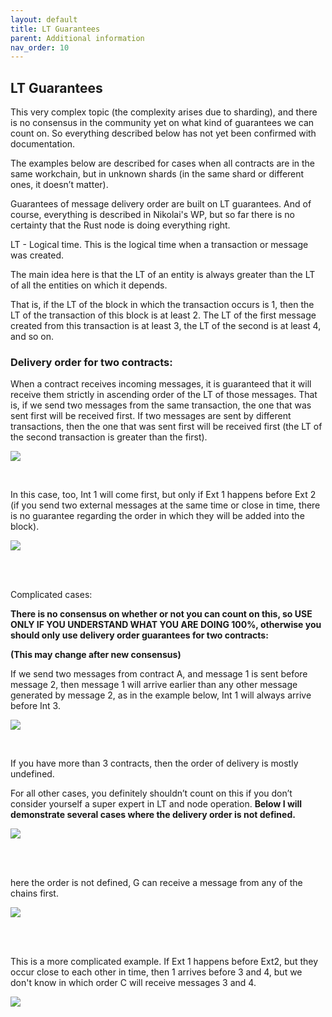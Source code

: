 ```yaml
---
layout: default
title: LT Guarantees
parent: Additional information
nav_order: 10
---
```


## LT Guarantees

This very complex topic (the complexity arises due to sharding), and there is no consensus in the community yet on what kind of guarantees we can count on. So everything described below has not yet been confirmed with documentation.

The examples below are described for cases when all contracts are in the same workchain, but in unknown shards (in the same shard or different ones, it doesn’t matter).

Guarantees of message delivery order are built on LT guarantees. And of course, everything is described in Nikolai's WP, but so far there is no certainty that the Rust node is doing everything right.

LT - Logical time. This is the logical time when a transaction or message was created.

The main idea here is that the LT of an entity is always greater than the LT of all the entities on which it depends.

That is, if the LT of the block in which the transaction occurs is 1, then the LT of the transaction of this block is at least 2. The LT of the first message created from this transaction is at least 3, the LT of the second is at least 4, and so on.

### Delivery order for two contracts:

When a contract receives incoming messages, it is guaranteed that it will receive them strictly in ascending order of the LT of those messages. That is, if we send two messages from the same transaction, the one that was sent first will be received first. If two messages are sent by different transactions, then the one that was sent first will be received first (the LT of the second transaction is greater than the first).

![](../../assets/images/lt-1.png)

<br />

In this case, too, Int 1 will come first, but only if Ext 1 happens before Ext 2 (if you send two external messages at the same time or close in time, there is no guarantee regarding the order in which they will be added into the block).

![](../../assets/images/lt-2.png)

<br />

<br />

Complicated cases: 

**There is no consensus on whether or not you can count on this, so USE ONLY IF YOU UNDERSTAND WHAT YOU ARE DOING 100%, otherwise you should only use delivery order guarantees for two contracts:**

**(This may change after new consensus)**

If we send two messages from contract A, and message 1 is sent before message 2, then message 1 will arrive earlier than any other message generated by message 2, as in the example below, Int 1 will always arrive before Int 3.

![](../../assets/images/lt-3.png)

<br />

If you have more than 3 contracts, then the order of delivery is mostly undefined.

For all other cases, you definitely shouldn’t count on this if you don’t consider yourself a super expert in LT and node operation. **Below I will demonstrate several cases where the delivery order is not defined.**

![](../../assets/images/lt-4.png)

<br />
<br />

here the order is not defined, G can receive a message from any of the chains first.

![](../../assets/images/lt-5.png)


<br />
<br />

This is a more complicated example. If Ext 1 happens before Ext2, but they occur close to each other in time, then 1 arrives before 3 and 4, but we don't know in which order C will receive messages 3 and 4.

![](../../assets/images/lt-6.png)



